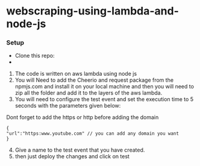 # webscraping-using-lambda-and-node-js

### Setup

* Clone this repo:
*

1. The code is written on aws lambda using node js 
2. You will Need to add the Cheerio and request package from the npmjs.com and install it on your local machine and then you will need to zip all the folder and add it to the layers of the aws lambda.
3. You will need to configure the test event and set the execution time to 5 seconds with the parameters given below:

Dont forget to add the https or http before adding the domain
   ```
   {
   "url":"https:www.youtube.com" // you can add any domain you want
   }
   ```
4. Give a name to the test event that you have created.
5. then just deploy the changes and click on test   
